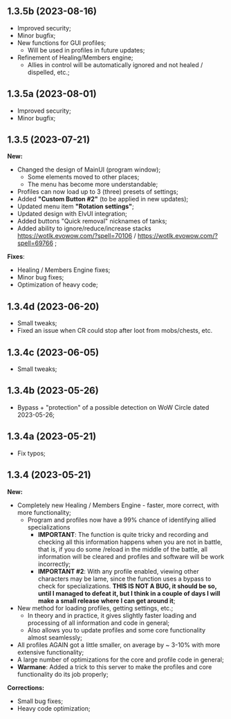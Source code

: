 ## 1.3.5b (2023-08-16)
- Improved security;
- Minor bugfix;
- New functions for GUI profiles;
   - Will be used in profiles in future updates;
- Refinement of Healing/Members engine;
   - Allies in control will be automatically ignored and not healed / dispelled, etc.;

## 1.3.5a (2023-08-01)
- Improved security;
- Minor bugfix;

## 1.3.5 (2023-07-21)
**New:**
- Changed the design of MainUI (program window);
	- Some elements moved to other places;
	- The menu has become more understandable;
- Profiles can now load up to 3 (three) presets of settings;
- Added **"Custom Button #2"** (to be applied in new updates);
- Updated menu item **"Rotation settings"**;
- Updated design with ElvUI integration;
- Added buttons "Quick removal" nicknames of tanks;
- Added ability to ignore/reduce/increase stacks https://wotlk.evowow.com/?spell=70106 / https://wotlk.evowow.com/?spell=69766 ;

**Fixes**:
- Healing / Members Engine fixes;
- Minor bug fixes;
- Optimization of heavy code;

## 1.3.4d (2023-06-20)
- Small tweaks;
- Fixed an issue when CR could stop after loot from mobs/chests, etc.

## 1.3.4c (2023-06-05)
- Small tweaks;

## 1.3.4b (2023-05-26)
- Bypass + "protection" of a possible detection on WoW Circle dated 2023-05-26;

## 1.3.4a (2023-05-21)
- Fix typos;

## 1.3.4 (2023-05-21)
**New:**
- Completely new Healing / Members Engine - faster, more correct, with more functionality;
	- Program and profiles now have a 99% chance of identifying allied specializations
		- **IMPORTANT**: The function is quite tricky and recording and checking all this information happens when you are not in battle, that is, if you do some /reload in the middle of the battle, all information will be cleared and profiles and software will be work incorrectly;
		- **IMPORTANT #2**: With any profile enabled, viewing other characters may be lame, since the function uses a bypass to check for specializations. **THIS IS NOT A BUG, it should be so, until I managed to defeat it, but I think in a couple of days I will make a small release where I can get around it**;
- New method for loading profiles, getting settings, etc.;
	- In theory and in practice, it gives slightly faster loading and processing of all information and code in general;
	- Also allows you to update profiles and some core functionality almost seamlessly;
- All profiles AGAIN got a little smaller, on average by ~ 3-10% with more extensive functionality;
- A large number of optimizations for the core and profile code in general;
- **Warmane**: Added a trick to this server to make the profiles and core functionality do its job properly;

**Corrections:**
- Small bug fixes;
- Heavy code optimization;